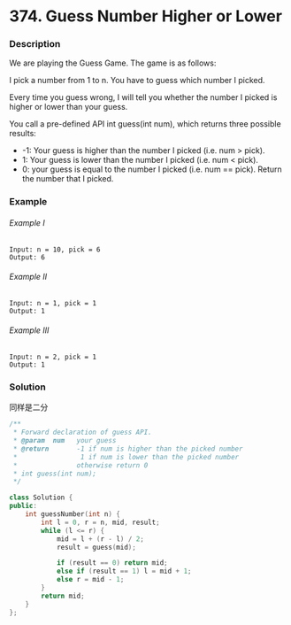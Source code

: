 # 374. Guess Number Higher or Lower

### Description

We are playing the Guess Game. The game is as follows:

I pick a number from 1 to n. You have to guess which number I picked.

Every time you guess wrong, I will tell you whether the number I picked is higher or lower than your guess.

You call a pre-defined API int guess(int num), which returns three possible results:

- -1: Your guess is higher than the number I picked (i.e. num > pick).
- 1: Your guess is lower than the number I picked (i.e. num < pick).
- 0: your guess is equal to the number I picked (i.e. num == pick).
Return the number that I picked.

### Example

###### Example I

```
Input: n = 10, pick = 6
Output: 6
```

###### Example II

```
Input: n = 1, pick = 1
Output: 1
```

###### Example III

```
Input: n = 2, pick = 1
Output: 1
```

### Solution

同样是二分

```c++
/** 
 * Forward declaration of guess API.
 * @param  num   your guess
 * @return 	     -1 if num is higher than the picked number
 *			      1 if num is lower than the picked number
 *               otherwise return 0
 * int guess(int num);
 */

class Solution {
public:
    int guessNumber(int n) {
        int l = 0, r = n, mid, result;
        while (l <= r) {
            mid = l + (r - l) / 2;
            result = guess(mid);

            if (result == 0) return mid;
            else if (result == 1) l = mid + 1;
            else r = mid - 1;
        }
        return mid;
    }
};
```